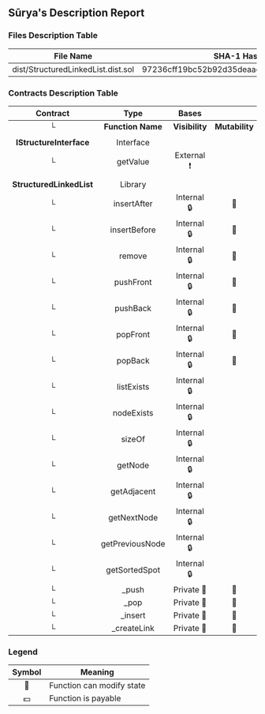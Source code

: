 ## Sūrya's Description Report

### Files Description Table


|  File Name  |  SHA-1 Hash  |
|-------------|--------------|
| dist/StructuredLinkedList.dist.sol | 97236cff19bc52b92d35deaac4552ba1ce7b4a45 |


### Contracts Description Table


|  Contract  |         Type        |       Bases      |                  |                 |
|:----------:|:-------------------:|:----------------:|:----------------:|:---------------:|
|     └      |  **Function Name**  |  **Visibility**  |  **Mutability**  |  **Modifiers**  |
||||||
| **IStructureInterface** | Interface |  |||
| └ | getValue | External ❗️ |   |NO❗️ |
||||||
| **StructuredLinkedList** | Library |  |||
| └ | insertAfter | Internal 🔒 | 🛑  | |
| └ | insertBefore | Internal 🔒 | 🛑  | |
| └ | remove | Internal 🔒 | 🛑  | |
| └ | pushFront | Internal 🔒 | 🛑  | |
| └ | pushBack | Internal 🔒 | 🛑  | |
| └ | popFront | Internal 🔒 | 🛑  | |
| └ | popBack | Internal 🔒 | 🛑  | |
| └ | listExists | Internal 🔒 |   | |
| └ | nodeExists | Internal 🔒 |   | |
| └ | sizeOf | Internal 🔒 |   | |
| └ | getNode | Internal 🔒 |   | |
| └ | getAdjacent | Internal 🔒 |   | |
| └ | getNextNode | Internal 🔒 |   | |
| └ | getPreviousNode | Internal 🔒 |   | |
| └ | getSortedSpot | Internal 🔒 |   | |
| └ | _push | Private 🔐 | 🛑  | |
| └ | _pop | Private 🔐 | 🛑  | |
| └ | _insert | Private 🔐 | 🛑  | |
| └ | _createLink | Private 🔐 | 🛑  | |


### Legend

|  Symbol  |  Meaning  |
|:--------:|-----------|
|    🛑    | Function can modify state |
|    💵    | Function is payable |
